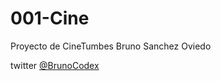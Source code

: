 # 001-Cine
Proyecto de CineTumbes
Bruno Sanchez Oviedo

twitter [@BrunoCodex](https://twitter.com/BrunoCodex)
